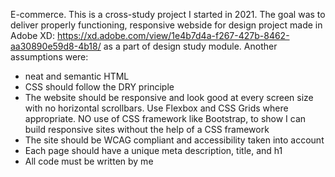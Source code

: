 E-commerce. 
This is a cross-study project I started in 2021. The goal was to deliver properly functioning, responsive webside for design project 
made in Adobe XD: 
https://xd.adobe.com/view/1e4b7d4a-f267-427b-8462-aa30890e59d8-4b18/ as a part of design study module.
Another assumptions were:
- neat and semantic HTML
- CSS should follow the DRY principle
- The website should be responsive and look good at every screen size with no horizontal scrollbars. Use Flexbox and CSS Grids where appropriate. NO use of CSS framework like Bootstrap, to show I can build responsive sites without the help of a CSS framework
- The site should be WCAG compliant and accessibility taken into account
- Each page should have a unique meta description, title, and h1
- All code must be written by me
